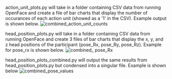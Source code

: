 action_unit_plots.py will take in a folder containing CSV data from running OpenFace and create a file of bar charts that display the number of occurances of each action unit (showed as a '1' in the CSV). Example output is shown below.
![combined_action_unit_counts](https://github.com/user-attachments/assets/ae52bcd6-2f85-47ac-8d23-e5cf9b2c24d0)


head_position_plots.py will take in a folder containing CSV data from running OpenFace and create 3 files of bar charts that display the x, y, and z head positions of the participant (pose_Rx, pose_Ry, pose_Rz). Example for pose_rx is shown below.
![combined_ pose_Rx](https://github.com/user-attachments/assets/2e6befcd-82ad-446f-9355-c6f027eb2f08)

head_position_plots_combined.py will output the same results from head_position_plots.py but condensed into a singular file. Example is shown below
![combined_pose_values](https://github.com/user-attachments/assets/b56419ad-b1c2-4cf0-95dd-35e9e1490c79)

